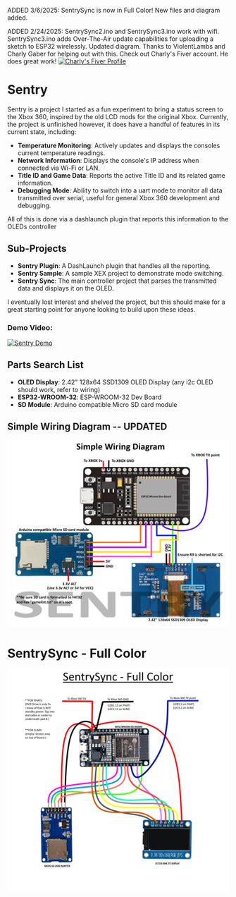 ADDED 3/6/2025: SentrySync is now in Full Color! New files and diagram added.

ADDED 2/24/2025: SentrySync2.ino and SentrySync3.ino work with wifi. 
SentrySync3.ino adds Over-The-Air update capabilities for uploading a sketch to ESP32 wirelessly.
Updated diagram.
Thanks to ViolentLambs and Charly Gaber for helping out with this. Check out Charly's Fiver account. He does great work! 
<a href="https://www.fiverr.com/s/1qQEpKK">
  <img src="https://mms.businesswire.com/media/20190711005205/en/732296/5/FIV_Logo_Green-Circle.jpg?download=1&_gl=1*xlfouw*_gcl_au*NDY3MTMzMDY4LjE3NDA0MDgxNzM.*_ga*MjA3NTI1NzA3OS4xNzQwNDA4MTcz*_ga_ZQWF70T3FK*MTc0MDQwODE3Mi4xLjAuMTc0MDQwODE3My41OS4wLjA." alt="Charly's Fiver Profile" width="200">
</a>



# Sentry
Sentry is a project I started as a fun experiment to bring a status screen to the Xbox 360, inspired by the old LCD mods for the original Xbox. Currently, the project is unfinished however, it does have a handful of features in its current state, including:  

- **Temperature Monitoring**: Actively updates and displays the consoles current temperature readings.
- **Network Information**: Displays the console's IP address when connected via Wi-Fi or LAN. 
- **Title ID and Game Data**: Reports the active Title ID and its related game information.   
- **Debugging Mode**: Ability to switch into a uart mode to monitor all data transmitted over serial, useful for general Xbox 360 development and debugging.

All of this is done via a dashlaunch plugin that reports this information to the OLEDs controller

## Sub-Projects  

- **Sentry Plugin**: A DashLaunch plugin that handles all the reporting.  
- **Sentry Sample**: A sample XEX project to demonstrate mode switching.  
- **Sentry Sync**: The main controller project that parses the transmitted data and displays it on the OLED. 
  
I eventually lost interest and shelved the project, but this should make for a great starting point for anyone looking to build upon these ideas.  

### Demo Video:  

<a href="https://www.youtube.com/watch?v=jQ3l50-DQSE">
  <img src="https://img.youtube.com/vi/jQ3l50-DQSE/maxresdefault.jpg" alt="Sentry Demo" width="550">
</a>

## Parts Search List

- **OLED Display**: 2.42" 128x64 SSD1309 OLED Display  (any i2c OLED should work, refer to wiring)
- **ESP32-­WROOM-­32**: ESP-WROOM-32 Dev Board
- **SD Module**: Arduino compatible Micro SD card module

## Simple Wiring Diagram -- UPDATED

<img src="diagram.jpg" alt="Simple Wiring Diagram" width="600">

# SentrySync - Full Color

<img src="Sentry Sync/SentrySync - Full Color/Sentry_Full_Color.jpg" alt="SentrySync - Full Color Wiring Diagram" width="1000">
